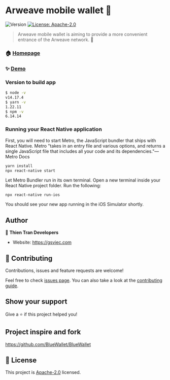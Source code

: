 # Arweave mobile wallet 👋
![Version](https://img.shields.io/badge/version-1.0.0-blue.svg?cacheSeconds=2592000)
[![License: Apache-2.0](https://img.shields.io/badge/License-Apache%202.0-blue.svg)](LICENSE)

> Arweave mobile wallet is aiming to provide a more convenient entrance of the Arweave network. 🐶

### 🏠 [Homepage](https://github.com/ArweaveTeam/arweave-js)

### ✨ [Demo](https://www.youtube.com/watch?v=SsmpNHbzt18&ab_channel=ThienTran)

### Version  to build app

```sh
$ node -v
v14.17.4
$ yarn -v
1.22.11
$ npm -v
6.14.14

```

### Running your React Native application
First, you will need to start Metro, the JavaScript bundler that ships with React Native. Metro "takes in an entry file and various options, and returns a single JavaScript file that includes all your code and its dependencies."—Metro Docs

```sh
yarn install
npx react-native start
```
Let Metro Bundler run in its own terminal. Open a new terminal inside your React Native project folder. Run the following:

```
npx react-native run-ios

```
You should see your new app running in the iOS Simulator shortly.

## Author

👤 **Thien Tran Developers**

* Website: https://gsviec.com

## 🤝 Contributing

Contributions, issues and feature requests are welcome!

Feel free to check [issues page](https://github.com/duythien/arweave-mobile-wallet/issues). You can also take a look at the [contributing guide](CODE_OF_CONDUCT.md).

## Show your support

Give a ⭐️ if this project helped you!

## Project inspire and fork

https://github.com/BlueWallet/BlueWallet

## 📝 License

This project is [Apache-2.0](/LICENSE) licensed.
